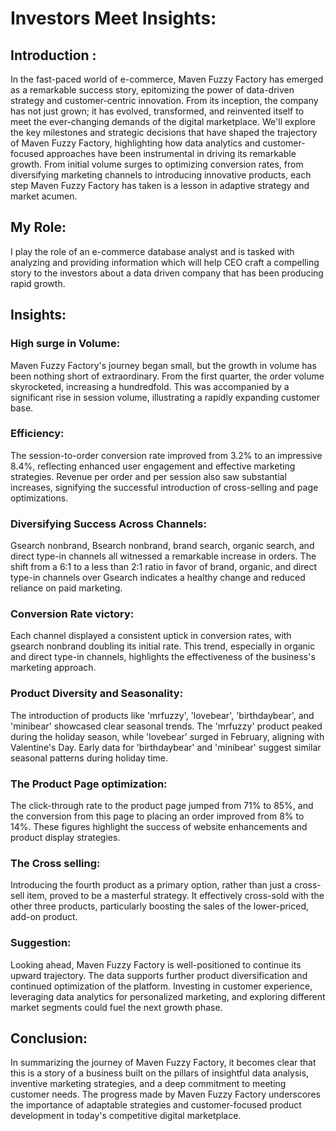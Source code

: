 # Investors Meet Insights:

## Introduction :
In the fast-paced world of e-commerce, Maven Fuzzy Factory has emerged as a remarkable success story, epitomizing the power of data-driven strategy and customer-centric innovation. From its inception, the company has not just grown; it has evolved, transformed, and reinvented itself to meet the ever-changing demands of the digital marketplace.
We'll explore the key milestones and strategic decisions that have shaped the trajectory of Maven Fuzzy Factory, highlighting how data analytics and customer-focused approaches have been instrumental in driving its remarkable growth.
From initial volume surges to optimizing conversion rates, from diversifying marketing channels to introducing innovative products, each step Maven Fuzzy Factory has taken is a lesson in adaptive strategy and market acumen.

## My Role:
I play the role of an e-commerce database analyst and is tasked with analyzing and providing information which will help CEO craft a compelling story to the investors about a data driven company that has been producing rapid growth.

## Insights:
### High surge in Volume: 
Maven Fuzzy Factory's journey began small, but the growth in volume has been nothing short of extraordinary. From the first quarter, the order volume skyrocketed, increasing a hundredfold. This was accompanied by a significant rise in session volume, illustrating a rapidly expanding customer base.

### Efficiency:
The session-to-order conversion rate improved from 3.2% to an impressive 8.4%, reflecting enhanced user engagement and effective marketing strategies. Revenue per order and per session also saw substantial increases, signifying the successful introduction of cross-selling and page optimizations.

### Diversifying Success Across Channels:
Gsearch nonbrand, Bsearch nonbrand, brand search, organic search, and direct type-in channels all witnessed a remarkable increase in orders. The shift from a 6:1 to a less than 2:1 ratio in favor of brand, organic, and direct type-in channels over Gsearch indicates a healthy change and reduced reliance on paid marketing.

### Conversion Rate victory:
Each channel displayed a consistent uptick in conversion rates, with gsearch nonbrand doubling its initial rate. This trend, especially in organic and direct type-in channels, highlights the effectiveness of the business's marketing approach.

### Product Diversity and Seasonality:
The introduction of products like 'mrfuzzy', 'lovebear', 'birthdaybear', and 'minibear' showcased clear seasonal trends. The 'mrfuzzy' product peaked during the holiday season, while 'lovebear' surged in February, aligning with Valentine's Day. Early data for 'birthdaybear' and 'minibear' suggest similar seasonal patterns during holiday time.

### The Product Page optimization:
The click-through rate to the product page jumped from 71% to 85%, and the conversion from this page to placing an order improved from 8% to 14%. These figures highlight the success of website enhancements and product display strategies.

### The Cross selling:
Introducing the fourth product as a primary option, rather than just a cross-sell item, proved to be a masterful strategy. It effectively cross-sold with the other three products, particularly boosting the sales of the lower-priced, add-on product.

### Suggestion: 
Looking ahead, Maven Fuzzy Factory is well-positioned to continue its upward trajectory. The data supports further product diversification and continued optimization of the platform. Investing in customer experience, leveraging data analytics for personalized marketing, and exploring different market segments could fuel the next growth phase.

## Conclusion:
In summarizing the journey of Maven Fuzzy Factory, it becomes clear that this is a story of a business built on the pillars of insightful data analysis, inventive marketing strategies, and a deep commitment to meeting customer needs.
The progress made by Maven Fuzzy Factory underscores the importance of adaptable strategies and customer-focused product development in today's competitive digital marketplace. 
